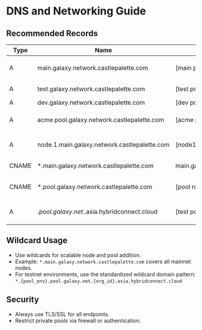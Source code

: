 # DNS and Networking Guide

## Recommended Records
| Type | Name                                           | Value (IP/Target)            | Purpose                    |
|------|------------------------------------------------|------------------------------|----------------------------|
| A    | main.galaxy.network.castlepalette.com          | [main pool IP]               | Main public pool           |
| A    | test.galaxy.network.castlepalette.com          | [test pool IP]               | Testnet pool               |
| A    | dev.galaxy.network.castlepalette.com           | [dev pool IP]                | Dev pool                   |
| A    | acme.pool.galaxy.network.castlepalette.com     | [acme pool IP]               | Acme's private pool        |
| A    | node.1.main.galaxy.network.castlepalette.com   | [node1 IP]                   | Specific node (optional)   |
| CNAME| *.main.galaxy.network.castlepalette.com        | main.galaxy.network.castlepalette.com | Wildcard for nodes |
| CNAME| *.pool.galaxy.network.castlepalette.com        | [pool root or wildcard IP]   | Wildcard for org pools     |
| A    | *.pool.galaxy.net.*.asia.hybridconnect.cloud   | [test pool IP]               | Testnet wildcard domain    |

## Wildcard Usage
- Use wildcards for scalable node and pool addition.
- Example: `*.main.galaxy.network.castlepalette.com` covers all mainnet nodes.
- For testnet environments, use the standardized wildcard domain pattern: `*.{pool_env}.pool.galaxy.net.{org_id}.asia.hybridconnect.cloud`

## Security
- Always use TLS/SSL for all endpoints.
- Restrict private pools via firewall or authentication.
